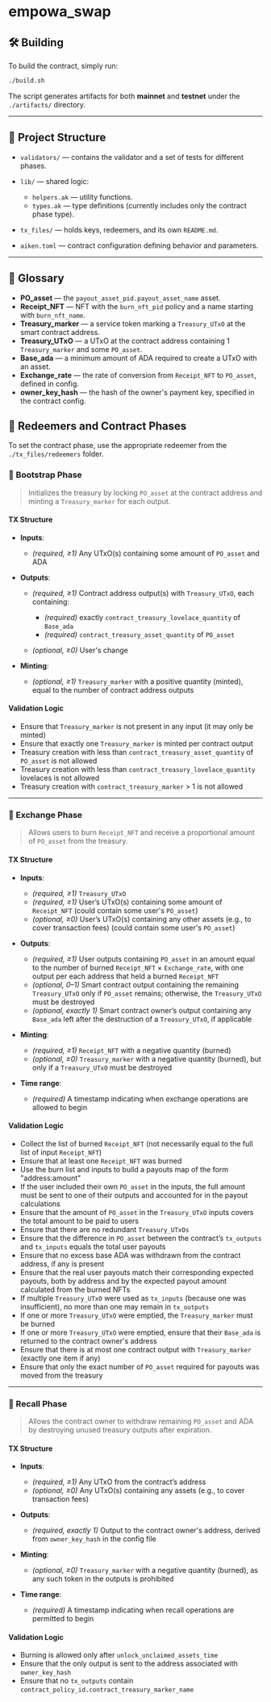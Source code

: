 # empowa\_swap

## 🛠 Building

To build the contract, simply run:

```sh
./build.sh
```

The script generates artifacts for both **mainnet** and **testnet** under the `./artifacts/` directory.

---

## 📁 Project Structure

* `validators/` — contains the validator and a set of tests for different phases.
* `lib/` — shared logic:

  * `helpers.ak` — utility functions.
  * `types.ak` — type definitions (currently includes only the contract phase type).
* `tx_files/` — holds keys, redeemers, and its own `README.md`.
* `aiken.toml` — contract configuration defining behavior and parameters.

---

## 📖 Glossary

* **PO\_asset** — the `payout_asset_pid.payout_asset_name` asset.
* **Receipt\_NFT** — NFT with the `burn_nft_pid` policy and a name starting with `burn_nft_name`.
* **Treasury\_marker** — a service token marking a `Treasury_UTxO` at the smart contract address.
* **Treasury\_UTxO** — a UTxO at the contract address containing 1 `Treasury_marker` and some `PO_asset`.
* **Base\_ada** — a minimum amount of ADA required to create a UTxO with an asset.
* **Exchange\_rate** — the rate of conversion from `Receipt_NFT` to `PO_asset`, defined in config.
* **owner\_key\_hash** — the hash of the owner's payment key, specified in the contract config.

## 🧾 Redeemers and Contract Phases

To set the contract phase, use the appropriate redeemer from the `./tx_files/redeemers` folder.

### 🔹 Bootstrap Phase

> Initializes the treasury by locking `PO_asset` at the contract address and minting a `Treasury_marker` for each output.

#### TX Structure

* **Inputs**:

  * *(required, ≥1)* Any UTxO(s) containing some amount of `PO_asset` and ADA

* **Outputs**:

  * *(required, ≥1)* Contract address output(s) with `Treasury_UTxO`, each containing:

    * *(required)* exactly `contract_treasury_lovelace_quantity` of `Base_ada`
    * *(required)* `contract_treasury_asset_quantity` of `PO_asset`
  * *(optional, ≥0)* User's change

* **Minting**:

  * *(optional, ≥1)* `Treasury_marker` with a positive quantity (minted), equal to the number of contract address outputs

#### Validation Logic

* Ensure that `Treasury_marker` is not present in any input (it may only be minted)
* Ensure that exactly one `Treasury_marker` is minted per contract output
* Treasury creation with less than `contract_treasury_asset_quantity` of `PO_asset` is not allowed
* Treasury creation with less than `contract_treasury_lovelace_quantity` lovelaces is not allowed
* Treasury creation with `contract_treasury_marker` > 1 is not allowed

---

### 🔹 Exchange Phase

> Allows users to burn `Receipt_NFT` and receive a proportional amount of `PO_asset` from the treasury.

#### TX Structure

* **Inputs**:

  * *(required, ≥1)* `Treasury_UTxO`
  * *(required, ≥1)* User’s UTxO(s) containing some amount of `Receipt_NFT` (could contain some user's `PO_asset`)
  * *(optional, ≥0)* User’s UTxO(s) containing any other assets (e.g., to cover transaction fees) (could contain some user's `PO_asset`)

* **Outputs**:

  * *(required, ≥1)* User outputs containing `PO_asset` in an amount equal to the number of burned `Receipt_NFT` × `Exchange_rate`, with one output per each address that held a burned `Receipt_NFT`
  * *(optional, 0–1)* Smart contract output containing the remaining `Treasury_UTxO` only if `PO_asset` remains; otherwise, the `Treasury_UTxO` must be destroyed
  * *(optional, exactly 1)* Smart contract owner’s output containing any `Base_ada` left after the destruction of a `Treasury_UTxO`, if applicable

* **Minting**:

  * *(required, ≥1)* `Receipt_NFT` with a negative quantity (burned)
  * *(optional, ≥0)* `Treasury_marker` with a negative quantity (burned), but only if a `Treasury_UTxO` must be destroyed

* **Time range**:

  * *(required)* A timestamp indicating when exchange operations are allowed to begin

#### Validation Logic

* Collect the list of burned `Receipt_NFT` (not necessarily equal to the full list of input `Receipt_NFT`)
* Ensure that at least one `Receipt_NFT` was burned
* Use the burn list and inputs to build a payouts map of the form "address\:amount"
* If the user included their own `PO_asset` in the inputs, the full amount must be sent to one of their outputs and accounted for in the payout calculations
* Ensure that the amount of `PO_asset` in the `Treasury_UTxO` inputs covers the total amount to be paid to users
* Ensure that there are no redundant `Treasury_UTxOs`
* Ensure that the difference in `PO_asset` between the contract’s `tx_outputs` and `tx_inputs` equals the total user payouts
* Ensure that no excess base ADA was withdrawn from the contract address, if any is present
* Ensure that the real user payouts match their corresponding expected payouts, both by address and by the expected payout amount calculated from the burned NFTs
* If multiple `Treasury_UTxO` were used as `tx_inputs` (because one was insufficient), no more than one may remain in `tx_outputs`
* If one or more `Treasury_UTxO` were emptied, the `Treasury_marker` must be burned
* If one or more `Treasury_UTxO` were emptied, ensure that their `Base_ada` is returned to the contract owner's address
* Ensure that there is at most one contract output with `Treasury_marker` (exactly one item if any)
* Ensure that only the exact number of `PO_asset` required for payouts was moved from the treasury

---

### 🔹 Recall Phase

> Allows the contract owner to withdraw remaining `PO_asset` and ADA by destroying unused treasury outputs after expiration.

#### TX Structure

* **Inputs**:

  * *(required, ≥1)* Any UTxO from the contract’s address
  * *(optional, ≥0)* Any UTxO(s) containing any assets (e.g., to cover transaction fees)

* **Outputs**:

  * *(required, exactly 1)* Output to the contract owner's address, derived from `owner_key_hash` in the config file

* **Minting**:

  * *(optional, ≥0)* `Treasury_marker` with a negative quantity (burned), as any such token in the outputs is prohibited

* **Time range**:

  * *(required)* A timestamp indicating when recall operations are permitted to begin

#### Validation Logic

* Burning is allowed only after `unlock_unclaimed_assets_time`
* Ensure that the only output is sent to the address associated with `owner_key_hash`
* Ensure that no `tx_outputs` contain `contract_policy_id.contract_treasury_marker_name`
